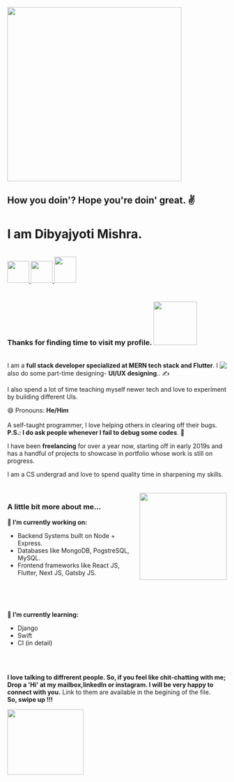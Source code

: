 
### &nbsp; &nbsp; &nbsp; &nbsp; &nbsp; &nbsp; &nbsp; &nbsp; &nbsp; &nbsp; &nbsp; &nbsp; &nbsp; &nbsp; <img src="https://media.giphy.com/media/l0FF56cexcW2JAXCJj/giphy.gif" height="400" width="400">

<h2>How you doin'? Hope you're doin' great. ✌ </h2>

<h1> <strong> I am Dibyajyoti Mishra. </strong> </h1>
<br/>
<a href="https://www.instagram.com/_p.r.i.n.c.e.m.i.s.h.r.a_/"><img src="https://upload.wikimedia.org/wikipedia/commons/thumb/e/e7/Instagram_logo_2016.svg/1200px-Instagram_logo_2016.svg.png" width="50"> <a>
<a href="https://www.linkedin.com/in/dibyajyoti-mishra-a795b71a3/"><img src="https://upload.wikimedia.org/wikipedia/commons/thumb/c/c9/Linkedin.svg/1200px-Linkedin.svg.png" width="50"> <a>
<a href="mailto:dibyajyotimishra14@gmail.com"><img src="https://economictimes.indiatimes.com/photo/68666283.cms" width="50" height="60"> <a>
 <br/>
 <br/>
 
 <h3> Thanks for finding time to visit my profile. <img src="https://media.giphy.com/media/3o6YgeW2KCMkubUVos/giphy.gif" width="100"> </h3> 
<br/>

<img align="right" src="https://media.giphy.com/media/SS8CV2rQdlYNLtBCiF/giphy.gif" with="250">
I am a <strong>full stack developer specialized at MERN tech stack and Flutter</strong>. I also do some part-time designing- <strong>UI/UX designing</strong>.. ✍ 

I also spend a lot of time teaching myself newer tech and love to experiment by building different UIs.

😄 Pronouns: **He/Him**
<br/>
<br/>
A self-taught programmer, I love helping others in clearing off their bugs.
<br/>
**P.S.: I do ask people whenever I fail to debug some codes**. 😬

I have been <strong>freelancing</strong> for over a year now, starting off in early 2019s and has a handful of projects to showcase in portfolio whose work is still on progress.

I am a CS undergrad and love to spend quality time in sharpening my skills.
<br/>
<br/>
<br/>
<img align="right" src="https://media.giphy.com/media/C3kuUBZHNYOje/giphy.gif" width="200">
<h3> <strong>A little bit more about me...</strong> </h3>

**🔭 I’m currently working on:**
- Backend Systems built on Node + Express.
- Databases like MongoDB, PogstreSQL, MySQL.
- Frontend frameworks like React JS, Flutter, Next JS, Gatsby JS.

<br/>
<br/>
<br/>

**🌱 I’m currently learning:**
- Django
- Swift
- CI (in detail)

<br/>
<br/>

**I love talking to diffrerent people. So, if you feel like chit-chatting with me; Drop a 'Hi' at my mailbox,linkedIn or instagram. I will be very happy to connect with you.**
Link to them are available in the begining of the file. 
<br/> 
**So, swipe up !!!**

<img src="https://media.giphy.com/media/1gCRLZBWo2w4Jc66DT/giphy.gif" height="150" width="175">


